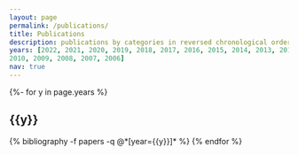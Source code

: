```yaml
---
layout: page
permalink: /publications/
title: Publications
description: publications by categories in reversed chronological order. generated by jekyll-scholar, from a hand-updated BibTeX file. More up to date information may available at Jarv's [Google Scholar](https://scholar.google.com/citations?user=qNlfsFEAAAAJ).
years: [2022, 2021, 2020, 2019, 2018, 2017, 2016, 2015, 2014, 2013, 2012, 2011,
2010, 2009, 2008, 2007, 2006]
nav: true
---
```

<!-- _pages/publications.md -->
<div class="publications">

{%- for y in page.years %}
  <h2 class="year">{{y}}</h2>
  {% bibliography -f papers -q @*[year={{y}}]* %}
{% endfor %}

</div>

